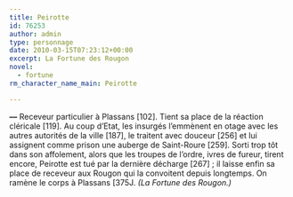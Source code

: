 ```yaml
---
title: Peirotte
id: 76253
author: admin
type: personnage
date: 2010-03-15T07:23:12+00:00
excerpt: La Fortune des Rougon
novel:
  - fortune
rm_character_name_main: Peirotte

---
```

**—** Receveur particulier à Plassans [102]. Tient sa place de la réaction cléricale [119]. Au coup d&rsquo;Etat, les insurgés l&rsquo;emmènent en otage avec les autres autorités de la ville [187], le traitent avec douceur [256] et lui assignent comme prison une auberge de Saint-Roure [259]. Sorti trop tôt dans son affolement, alors que les troupes de l&rsquo;ordre, ivres de fureur, tirent encore, Peirotte est tué par la dernière décharge [267] ; il laisse enfin sa place de receveur aux Rougon qui la convoitent depuis longtemps. On ramène le corps à Plassans [375J. _(La Fortune des Rougon.)_